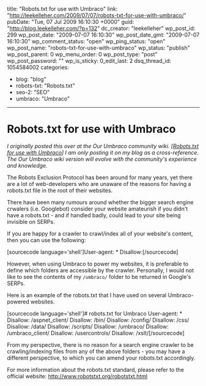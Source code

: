 title: "Robots.txt for use with Umbraco"
link: "http://leekelleher.com/2009/07/07/robots-txt-for-use-with-umbraco/"
pubDate: "Tue, 07 Jul 2009 16:10:30 +0000"
guid: "http://blog.leekelleher.com/?p=132"
dc_creator: "leekelleher"
wp_post_id: 299
wp_post_date: "2009-07-07 16:10:30"
wp_post_date_gmt: "2009-07-07 16:10:30"
wp_comment_status: "open"
wp_ping_status: "open"
wp_post_name: "robots-txt-for-use-with-umbraco"
wp_status: "publish"
wp_post_parent: 0
wp_menu_order: 0
wp_post_type: "post"
wp_post_password: ""
wp_is_sticky: 0_edit_last: 2
dsq_thread_id: 1054584002
categories:
  - blog: "blog"
  - robots-txt: "Robots.txt"
  - seo-2: "SEO"
  - umbraco: "Umbraco"

---

# Robots.txt for use with Umbraco

<em>I originally posted this over at the Our Umbraco community wiki. [<a href="http://our.umbraco.org/wiki/reference/umbraco-best-practices/robotstxt-for-use-with-umbraco">Robots.txt for use with Umbraco</a>] I am only posting it on my blog as a cross-reference. The Our Umbraco wiki version will evolve with the community's experience and knowledge.</em>

The Robots Exclusion Protocol has been around for many years, yet there are a lot of web-developers who are unaware of the reasons for having a robots.txt file in the root of their websites.

There have been many rumours around whether the bigger search engine crwalers (i.e. Googlebot) consider your website amateurish if you didn't have a robots.txt - and if handled badly, could lead to your site being invisible on SERPs.

If you are happy for a crawler to crawl/index all of your website's content, then you can use the following:

[sourcecode language='shell']User-agent: *
Disallow:[/sourcecode]

However, when using Umbraco to power my websites, it is preferable to define which folders are accessible by the crawler. Personally, I would not like to see the contents of my <code>/umbraco/</code> folder to be returned in Google's SERPs.

Here is an example of the robots.txt that I have used on several Umbraco-powered websites.

[sourcecode language='shell']# robots.txt for Umbraco
User-agent: *
Disallow: /aspnet_client/
Disallow: /bin/
Disallow: /config/
Disallow: /css/
Disallow: /data/
Disallow: /scripts/
Disallow: /umbraco/
Disallow: /umbraco_client/
Disallow: /usercontrols/
Disallow: /xslt/[/sourcecode]

From my perspective, there is no reason for a search engine crawler to be crawling/indexing files from any of the above folders - you may have a different perspective, to which you can amend your robots.txt accordingly.

For more information about the robots.txt standard, please refer to the official website: <a href="http://www.robotstxt.org/robotstxt.html">http://www.robotstxt.org/robotstxt.html</a>